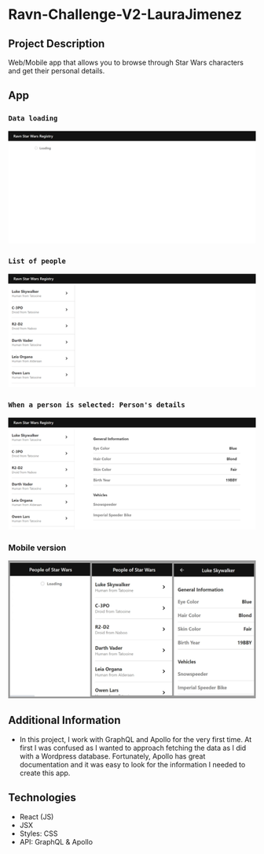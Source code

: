 # Ravn-Challenge-V2-LauraJimenez

## Project Description
Web/Mobile app that allows you to browse through Star Wars characters and get their personal details. 

## App
### `Data loading`
![Desktop1](https://github.com/LauraJimenezB/Ravn-Challenge-V2-LauraJimenez/blob/master/ravn-challenge/src/images/d1.png)
### `List of people`
![Desktop2](https://github.com/LauraJimenezB/Ravn-Challenge-V2-LauraJimenez/blob/master/ravn-challenge/src/images/d2.png)

### `When a person is selected: Person's details`
![Desktop3](https://github.com/LauraJimenezB/Ravn-Challenge-V2-LauraJimenez/blob/master/ravn-challenge/src/images/d3.png)

### Mobile version
![Mobile](https://github.com/LauraJimenezB/Ravn-Challenge-V2-LauraJimenez/blob/master/ravn-challenge/src/images/mobile.jpg)

## Additional Information
* In this project, I work with GraphQL and Apollo for the very first time. At first I was confused as I wanted to approach fetching the data as I did with a Wordpress database. Fortunately, Apollo has great documentation and it was easy to look for the information I needed to create this app.

## Technologies
* React (JS)
* JSX
* Styles: CSS
* API: GraphQL & Apollo 


